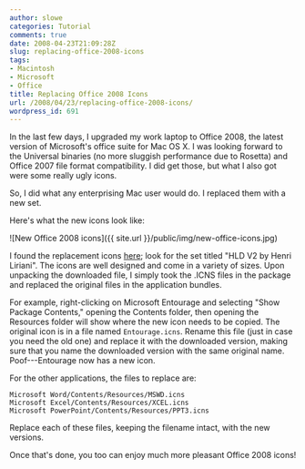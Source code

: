 ```yaml
---
author: slowe
categories: Tutorial
comments: true
date: 2008-04-23T21:09:28Z
slug: replacing-office-2008-icons
tags:
- Macintosh
- Microsoft
- Office
title: Replacing Office 2008 Icons
url: /2008/04/23/replacing-office-2008-icons/
wordpress_id: 691
---
```


In the last few days, I upgraded my work laptop to Office 2008, the latest version of Microsoft's office suite for Mac OS X. I was looking forward to the Universal binaries (no more sluggish performance due to Rosetta) and Office 2007 file format compatibility. I did get those, but what I also got were some really ugly icons.

So, I did what any enterprising Mac user would do. I replaced them with a new set.

Here's what the new icons look like:

![New Office 2008 icons]({{ site.url }}/public/img/new-office-icons.jpg)

I found the replacement icons [here](http://www.deskmodr.com/?s=Office); look for the set titled "HLD V2 by Henri Liriani". The icons are well designed and come in a variety of sizes. Upon unpacking the downloaded file, I simply took the .ICNS files in the package and replaced the original files in the application bundles.

For example, right-clicking on Microsoft Entourage and selecting "Show Package Contents," opening the Contents folder, then opening the Resources folder will show where the new icon needs to be copied. The original icon is in a file named `Entourage.icns`. Rename this file (just in case you need the old one) and replace it with the downloaded version, making sure that you name the downloaded version with the same original name. Poof---Entourage now has a new icon.

For the other applications, the files to replace are:

	Microsoft Word/Contents/Resources/MSWD.icns  
	Microsoft Excel/Contents/Resources/XCEL.icns  
	Microsoft PowerPoint/Contents/Resources/PPT3.icns

Replace each of these files, keeping the filename intact, with the new versions.

Once that's done, you too can enjoy much more pleasant Office 2008 icons!
